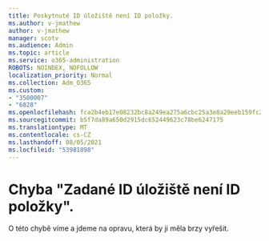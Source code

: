 ```yaml
---
title: Poskytnuté ID úložiště není ID položky.
ms.author: v-jmathew
author: v-jmathew
manager: scotv
ms.audience: Admin
ms.topic: article
ms.service: o365-administration
ROBOTS: NOINDEX, NOFOLLOW
localization_priority: Normal
ms.collection: Adm_O365
ms.custom:
- "3500007"
- "6828"
ms.openlocfilehash: fca2b4eb17e08232bc8a249ea275a6cbc25a3e8a29eeb159fc25f623d4f24390
ms.sourcegitcommit: b5f7da89a650d2915dc652449623c78be6247175
ms.translationtype: MT
ms.contentlocale: cs-CZ
ms.lasthandoff: 08/05/2021
ms.locfileid: "53981898"
---
```

# <a name="the-store-id-provided-isnt-an-id-of-an-item-error"></a>Chyba "Zadané ID úložiště není ID položky".

O této chybě víme a jdeme na opravu, která by ji měla brzy vyřešit.
